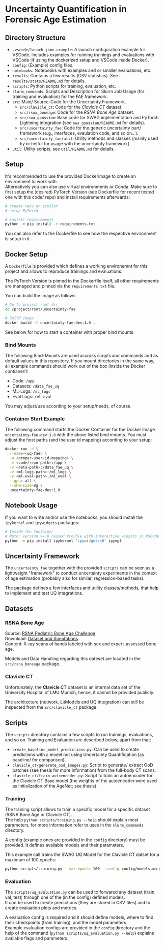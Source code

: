 # Uncertainty Quantification in Forensic Age Estimation

## Directory Structure
- `.vscode/launch.json.example`: A launch configuration example for VSCode.
  Includes examples for running trainings and evaluations with VSCode (if using
  the dockerized setup and VSCode inside Docker).
- `config`: (Example) config files.
- `notebooks`: Notebooks with examples and or smaller evaluations, etc.
- `results`: Contains a few results (CSV statistics). See
  `results/stats/README.md` for details.
- `scripts`: Python scripts for training, evaluation, etc.
- `slurm_commands`: Scripts and Description for Slurm Job Usage (for training and
  evaluation) for the FAE framework.
- `src`: Main/ Source-Code for the Uncertainty Framework.
  - `src/clavicle_ct`: Code for the *Clavicle CT* dataset.
  - `src/rsna_boneage`: Code for the *RSNA Bone Age* dataset.
  - `src/swa_gaussian`: Base code for SWAG implementation and PyTorch Lightning
    integration (see `swa_gaussian/README.md` for details).
  - `src/uncertainty_fae`: Code for the generic uncertainty part/ framework
    (e.g., interfaces, evaulation code, and so on...).
  - `src/uncertainty_fae/util`: Utility methods and classes (mainly used by or
    helful for usage with the uncertainty framework).
- `util`: Utility scripts; see `util/README.md` for details.

## Setup
It's recommended to use the provided Dockerimage to create an environment to
work with.  
Alternatively you can also use virtual environments or Conda. Make sure to first
setup the (desired) PyTorch Version (see Dockerfile for recent tested one with
this code/ repo) and install requirements afterwards:

```bash
# create venv or similar
# setup PyTorch

# install requirements
python -m pip install -r requirements.txt
```

You can also refer to the Dockerfile to see how the respective environment is
setup in it.

## Docker Setup
A `Dockerfile` is provided which defines a working environemnt for this project
and allows to reproduce trainings and evaluations.

The PyTorch Version is pinned in the Dockerfile itself, all other requirements
are managed and pinned via the `requirements.txt` file.

You can build the image as follows:
```bash
# Go to project root dir
cd /project/root/uncertainty-fae

# Build image
docker build -t uncertainty-fae-dev:1.0 .
```
See below for how to start a container with proper bind mounts.

### Bind Mounts
The following Bind-Mounts are used accross scripts and commands and as default
values in this repository. If you mount directories in the same way, all
example commands should work out of the box (inside the Docker contianer!):

- Code: `/app`
- Datasets: `/data_fae_uq`
- ML-Logs: `/ml_logs`
- Eval Logs: `/ml_eval`

You may adjust/use according to your setup/needs, of course.

### Container Start Example
The following command starts the Docker Container for the Docker Image
`uncertainty-fae-dev:1.0` with the above listed bind mounts. You must adjust the
host paths (and the user id mapping) according to your setup:
```bash
docker run -d \
  --name=<uq-fae> \
  -u <proper-user-id-mapping> \
  -v <code/repo-path>:/app \
  -v <data-path>:/data_fae_uq \
  -v <ml-logs-path>:/ml_logs \
  -v <ml-eval-path>:/ml_eval \
  --gpus all \
  --shm-size=8g \
  uncertainty-fae-dev:1.0
```

## Notebook Usage
If you want to write and/or use the notebooks, you should install the
`ipykernel` and `ipywidgets` packages:

```bash
# Inside the Container
# Note: version >= 8 caused trouble with interactive widgets in VSCode (01-2023)
python -m pip install ipykernel "ipywidgets<8" ipympl
```

## Uncertainty Framework
The `uncertainty_fae` together with the provided `scripts` can be seen as a
lightweight "framework" to conduct uncertainty experiments in the context of
age estimation (probably also for similar, regression-based tasks).

The package defines a few interfaces and utility classes/methods, that help to
implement and test UQ integrations.

## Datasets

### RSNA Bone Age
Source:
[RSNA Pediatric Bone Age Challenge](https://pubs.rsna.org/doi/10.1148/radiol.2018180736)  
Download: [Dataset and Annotations](https://www.rsna.org/education/ai-resources-and-training/ai-image-challenge/RSNA-Pediatric-Bone-Age-Challenge-2017)  
Content: X-ray scans of hands labeled with sex and expert-assessed bone age.

Models and Data Handling regarding this dateset are located in the
`src/rsna_boneage` package.

### Clavicle CT
Unfortunately, the **Clavicle CT** dataset is an internal data set of the
University Hospital of LMU Munich, hence, it cannot be provided publicly.

The architecture (network, LitModels and UQ integration) can still be inspected
from the `src/clavicle_ct` package.

## Scripts
The `scripts` directory contains a few scripts to run trainings, evaluations, 
and so on. Training and Evaluation are described below, apart from that:

- `create_baseline_model_predictions.py`: Can be used to create predictions with
  a model not using Uncertainty Quantification (as baseline/ for comparison).
- `clavicle_ct/generate_ood_images.py`: Script to generate/ extract OoD patches
  (see thesis for more information) from the full-body CT scans.
- `clavicle_ct/train_autoencoder.py`: Script to train an autoencoder for the
  Clavicle CT Base model (the weights of the autoencoder were used as
  initialization of the AgeNet; see thesis).

### Training
The training script allows to train a specific model for a specific dataset
(RSNA Bone Age or Clavicle CT).  
The help `python scripts/training.py --help` should explain most parameters,
for more information refer to uses in the `slurm_commands` directory.

A config (example ones are provided in the `config` directory) must be provided.
It defines available models and their parameters.

This example call trains the SWAG UQ Model for the Clavicle CT datset for
a maximum of 100 epochs:
```bash
python scripts/training.py --max-epochs 100 --config config/models.ma.yml clavicle_swag
```

### Evaluation
The `scripts/uq_evaluation.py` can be used to forwared any dataset (train,
val, test) through one of the (in the config) defined models.  
It can be used to create predictions (they are stored in CSV files) and to
create evaluation plots and metrics.

A evaluation config is required and it should define models, where to find
their checkpoints (from training), and the model parameters.  
Example evaluation configs are provided in the `config` directory and the help
of the command (`python scripts/uq_evaluation.py --help`) explains available
flags and parameters.

